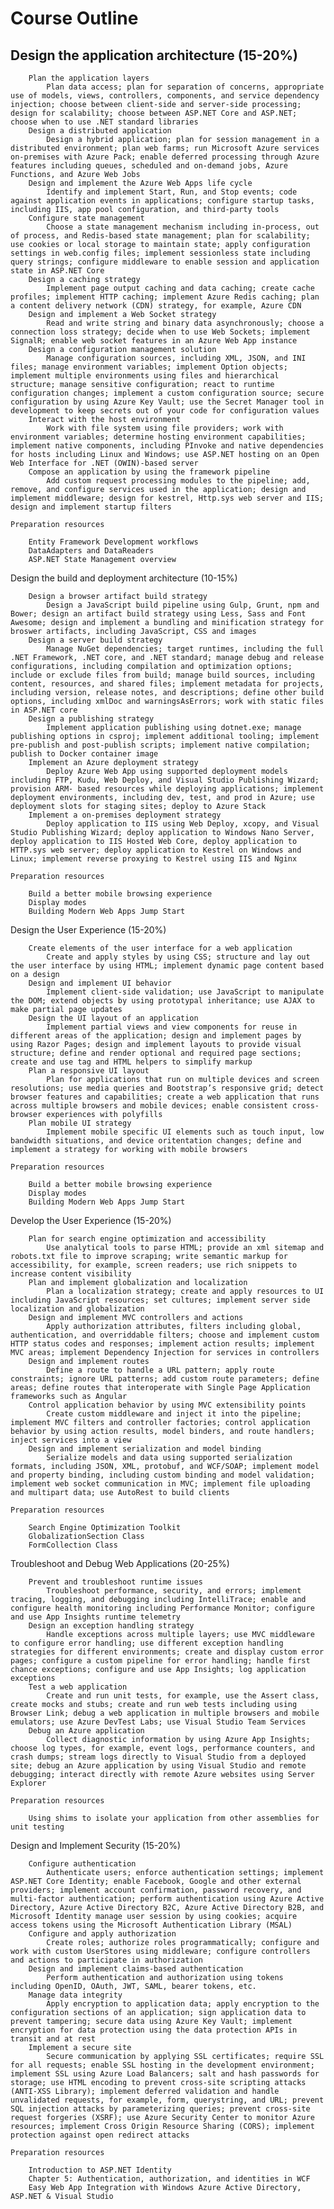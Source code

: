 # Course Outline

## Design the application architecture (15-20%)

        Plan the application layers
            Plan data access; plan for separation of concerns, appropriate use of models, views, controllers, components, and service dependency injection; choose between client-side and server-side processing; design for scalability; choose between ASP.NET Core and ASP.NET; choose when to use .NET standard libraries
        Design a distributed application
            Design a hybrid application; plan for session management in a distributed environment; plan web farms; run Microsoft Azure services on-premises with Azure Pack; enable deferred processing through Azure features including queues, scheduled and on-demand jobs, Azure Functions, and Azure Web Jobs
        Design and implement the Azure Web Apps life cycle
            Identify and implement Start, Run, and Stop events; code against application events in applications; configure startup tasks, including IIS, app pool configuration, and third-party tools
        Configure state management
            Choose a state management mechanism including in-process, out of process, and Redis-based state management; plan for scalability; use cookies or local storage to maintain state; apply configuration settings in web.config files; implement sessionless state including query strings; configure middleware to enable session and application state in ASP.NET Core
        Design a caching strategy
            Implement page output caching and data caching; create cache profiles; implement HTTP caching; implement Azure Redis caching; plan a content delivery network (CDN) strategy, for example, Azure CDN
        Design and implement a Web Socket strategy
            Read and write string and binary data asynchronously; choose a connection loss strategy; decide when to use Web Sockets; implement SignalR; enable web socket features in an Azure Web App instance
        Design a configuration management solution
            Manage configuration sources, including XML, JSON, and INI files; manage environment variables; implement Option objects; implement multiple environments using files and hierarchical structure; manage sensitive configuration; react to runtime configuration changes; implement a custom configuration source; secure configuration by using Azure Key Vault; use the Secret Manager tool in development to keep secrets out of your code for configuration values
        Interact with the host environment
            Work with file system using file providers; work with environment variables; determine hosting environment capabilities; implement native components, including PInvoke and native dependencies for hosts including Linux and Windows; use ASP.NET hosting on an Open Web Interface for .NET (OWIN)-based server
        Compose an application by using the framework pipeline
            Add custom request processing modules to the pipeline; add, remove, and configure services used in the application; design and implement middleware; design for kestrel, Http.sys web server and IIS; design and implement startup filters

    Preparation resources

        Entity Framework Development workflows
        DataAdapters and DataReaders
        ASP.NET State Management overview

Design the build and deployment architecture (10-15%)

        Design a browser artifact build strategy
            Design a JavaScript build pipeline using Gulp, Grunt, npm and Bower; design an artifact build strategy using Less, Sass and Font Awesome; design and implement a bundling and minification strategy for broswer artifacts, including JavaScript, CSS and images
        Design a server build strategy
            Manage NuGet dependencies; target runtimes, including the full .NET Framework, .NET core, and .NET standard; manage debug and release configurations, including compilation and optimization options; include or exclude files from build; manage build sources, including content, resources, and shared files; implement metadata for projects, including version, release notes, and descriptions; define other build options, including xmlDoc and warningsAsErrors; work with static files in ASP.NET core
        Design a publishing strategy
            Implement application publishing using dotnet.exe; manage publishing options in csproj; implement additional tooling; implement pre-publish and post-publish scripts; implement native compilation; publish to Docker container image
        Implement an Azure deployment strategy
            Deploy Azure Web App using supported deployment models including FTP, Kudu, Web Deploy, and Visual Studio Publishing Wizard; provision ARM- based resources while deploying applications; implement deployment environments, including dev, test, and prod in Azure; use deployment slots for staging sites; deploy to Azure Stack
        Implement a on-premises deployment strategy
            Deploy application to IIS using Web Deploy, xcopy, and Visual Studio Publishing Wizard; deploy application to Windows Nano Server, deploy application to IIS Hosted Web Core, deploy application to HTTP.sys web server; deploy application to Kestrel on Windows and Linux; implement reverse proxying to Kestrel using IIS and Nginx

    Preparation resources

        Build a better mobile browsing experience
        Display modes
        Building Modern Web Apps Jump Start

Design the User Experience (15-20%)

        Create elements of the user interface for a web application
            Create and apply styles by using CSS; structure and lay out the user interface by using HTML; implement dynamic page content based on a design
        Design and implement UI behavior
            Implement client-side validation; use JavaScript to manipulate the DOM; extend objects by using prototypal inheritance; use AJAX to make partial page updates
        Design the UI layout of an application
            Implement partial views and view components for reuse in different areas of the application; design and implement pages by using Razor Pages; design and implement layouts to provide visual structure; define and render optional and required page sections; create and use tag and HTML helpers to simplify markup
        Plan a responsive UI layout
            Plan for applications that run on multiple devices and screen resolutions; use media queries and Bootstrap’s responsive grid; detect browser features and capabilities; create a web application that runs across multiple browsers and mobile devices; enable consistent cross-browser experiences with polyfills
        Plan mobile UI strategy
            Implement mobile specific UI elements such as touch input, low bandwidth situations, and device oritentation changes; define and implement a strategy for working with mobile browsers

    Preparation resources

        Build a better mobile browsing experience
        Display modes
        Building Modern Web Apps Jump Start

Develop the User Experience (15-20%)

        Plan for search engine optimization and accessibility
            Use analytical tools to parse HTML; provide an xml sitemap and robots.txt file to improve scraping; write semantic markup for accessibility, for example, screen readers; use rich snippets to increase content visibility
        Plan and implement globalization and localization
            Plan a localization strategy; create and apply resources to UI including JavaScript resources; set cultures; implement server side localization and globalization
        Design and implement MVC controllers and actions
            Apply authorization attributes, filters including global, authentication, and overriddable filters; choose and implement custom HTTP status codes and responses; implement action results; implement MVC areas; implement Dependency Injection for services in controllers
        Design and implement routes
            Define a route to handle a URL pattern; apply route constraints; ignore URL patterns; add custom route parameters; define areas; define routes that interoperate with Single Page Application frameworks such as Angular
        Control application behavior by using MVC extensibility points
            Create custom middleware and inject it into the pipeline; implement MVC filters and controller factories; control application behavior by using action results, model binders, and route handlers; inject services into a view
        Design and implement serialization and model binding
            Serialize models and data using supported serialization formats, including JSON, XML, protobuf, and WCF/SOAP; implement model and property binding, including custom binding and model validation; implement web socket communication in MVC; implement file uploading and multipart data; use AutoRest to build clients

    Preparation resources

        Search Engine Optimization Toolkit
        GlobalizationSection Class
        FormCollection Class

Troubleshoot and Debug Web Applications (20-25%)

        Prevent and troubleshoot runtime issues
            Troubleshoot performance, security, and errors; implement tracing, logging, and debugging including IntelliTrace; enable and configure health monitoring including Performance Monitor; configure and use App Insights runtime telemetry
        Design an exception handling strategy
            Handle exceptions across multiple layers; use MVC middleware to configure error handling; use different exception handling strategies for different environments; create and display custom error pages; configure a custom pipeline for error handling; handle first chance exceptions; configure and use App Insights; log application exceptions
        Test a web application
            Create and run unit tests, for example, use the Assert class, create mocks and stubs; create and run web tests including using Browser Link; debug a web application in multiple browsers and mobile emulators; use Azure DevTest Labs; use Visual Studio Team Services
        Debug an Azure application
            Collect diagnostic information by using Azure App Insights; choose log types, for example, event logs, performance counters, and crash dumps; stream logs directly to Visual Studio from a deployed site; debug an Azure application by using Visual Studio and remote debugging; interact directly with remote Azure websites using Server Explorer

    Preparation resources

        Using shims to isolate your application from other assemblies for unit testing

Design and Implement Security (15-20%)

        Configure authentication
            Authenticate users; enforce authentication settings; implement ASP.NET Core Identity; enable Facebook, Google and other external providers; implement account confirmation, password recovery, and multi-factor authentication; perform authentication using Azure Active Directory, Azure Active Directory B2C, Azure Active Directory B2B, and Microsoft Identity manage user session by using cookies; acquire access tokens using the Microsoft Authentication Library (MSAL)
        Configure and apply authorization
            Create roles; authorize roles programmatically; configure and work with custom UserStores using middleware; configure controllers and actions to participate in authorization
        Design and implement claims-based authentication
            Perform authentication and authorization using tokens including OpenID, OAuth, JWT, SAML, bearer tokens, etc.
        Manage data integrity
            Apply encryption to application data; apply encryption to the configuration sections of an application; sign application data to prevent tampering; secure data using Azure Key Vault; implement encryption for data protection using the data protection APIs in transit and at rest
        Implement a secure site
            Secure communication by applying SSL certificates; require SSL for all requests; enable SSL hosting in the development environment; implement SSL using Azure Load Balancers; salt and hash passwords for storage; use HTML encoding to prevent cross-site scripting attacks (ANTI-XSS Library); implement deferred validation and handle unvalidated requests, for example, form, querystring, and URL; prevent SQL injection attacks by parameterizing queries; prevent cross-site request forgeries (XSRF); use Azure Security Center to monitor Azure resources; implement Cross Origin Resource Sharing (CORS); implement protection against open redirect attacks

    Preparation resources

        Introduction to ASP.NET Identity
        Chapter 5: Authentication, authorization, and identities in WCF
        Easy Web App Integration with Windows Azure Active Directory, ASP.NET & Visual Studio